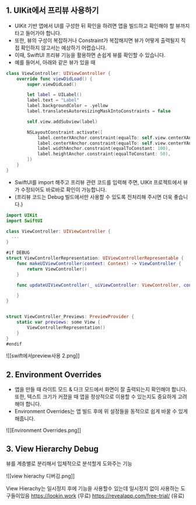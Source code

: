 ## 1.  UIKit에서 프리뷰 사용하기

- UIKit 기반 앱에서 UI를 구성한 뒤 확인을 하려면 앱을 빌드하고 확인해야 할 뷰까지 타고 들어가야 합니다.
- 또한, 뷰의 구성이 복잡하거나 Constraint가 복잡해지면 뷰가 어떻게 출력될지 직접 확인하지 않고서는 예상하기 어렵습니다.
- 이때, SwiftUI 프리뷰 기능을 활용하면 손쉽게 뷰를 확인할 수 있습니다.
- 예를 들어서, 아래와 같은 뷰가 있을 때

```swift
class ViewController: UIViewController {
    override func viewDidLoad() {
        super.viewDidLoad()

        let label = UILabel()
        label.text = "Label"
        label.backgroundColor = .yellow
        label.translatesAutoresizingMaskIntoConstraints = false

        self.view.addSubview(label)

        NSLayoutConstraint.activate([
            label.centerXAnchor.constraint(equalTo: self.view.centerXAnchor),
            label.centerYAnchor.constraint(equalTo: self.view.centerYAnchor),
            label.widthAnchor.constraint(equalToConstant: 100),
            label.heightAnchor.constraint(equalToConstant: 50),
        ])
    }
}
```

- SwiftUI를 import 해주고 프리뷰 관련 코드를 입력해 주면, UIKit 프로젝트에서 뷰가 수정되어도 바로바로 확인이 가능합니다.
- (프리뷰 코드는 Debug 빌드에서만 사용할 수 있도록 전처리해 주시면 더욱 좋습니다.)

```Swift
import UIKit
import SwiftUI

class ViewController: UIViewController {
  ...
}

#if DEBUG
struct ViewControllerRepresentation: UIViewControllerRepresentable {
    func makeUIViewController(context: Context) -> ViewController {
        return ViewController()
    }

    func updateUIViewController(_ uiViewController: ViewController, context: Context) {

    }
}


struct ViewController_Previews: PreviewProvider {
    static var previews: some View {
        ViewControllerRepresentation()
    }
}
#endif
```

![[swift에서preview사용 2.png]]


## 2. Environment Overrides

- 앱을 만들 때 라이트 모드 & 다크 모드에서 화면이 잘 출력되는지 확인해야 합니다. 또한, 텍스트 크기가 커졌을 때 앱을 정상적으로 이용할 수 있는지도 중요하게 고려해야 합니다.
- Environment Overrides는 앱 빌드 후에 위 설정들을 동적으로 쉽게 바꿀 수 있게 해줍니다.

![[Environment Overrides.png]]


## 3.  View Hierarchy Debug


뷰를 계층별로 분리해서 입체적으로 분석할게 도와주는 기능

![[view hierachy 디버깅.png]]

View Hierachy는 일시정지 후에 기능을 사용할수 있는데 일시정지 없이 사용하는 도구들이있음
https://lookin.work (무료)
https://revealapp.com/free-trial/ (유료)